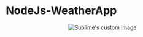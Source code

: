 # NodeJs-WeatherApp

<p align="center">
  <img src="https://github.com/Mrudula274/NodeJs-WeatherApp/assets/121959719/6585d2eb-8809-4885-ad1d-dfd5977a1a0e" alt="Sublime's custom image"/>
</p>

